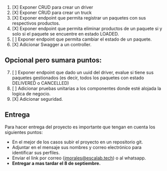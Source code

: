 1. [X] Exponer CRUD para crear un driver
2. [X] Exponer CRUD para crear un truck
3. [X] Exponer endpoint que permita registrar un paquetes con sus respectivos productos.
4. [X] Exponer endpoint que permita eliminar productos de un paquete si y solo si el paquete se encuentre en estado LOADED.
5. [ ] Exponer endpoint que permita cambiar el estado de un paquete.
6. [X] Adicionar Swagger a un controller.

## Opcional pero sumara puntos:

7. [ ] Exponer endpoint que dado un uuid del driver, evalue si tiene sus paquetes gestionados (es decir, todos los paquetes con estado DELIVERED o CANCELLED)
8. [ ] Adicionar pruebas unitarias a los componentes donde esté alojada la logica de negocio.
9. [X] Adicionar seguridad.

## Entrega

Para hacer entrega del proyecto es importante que tengan en cuenta los siguientes puntos:

* En el mejor de los casos subir el proyecto en un repositorio git.
* Adjuntar en el mensaje sus nombres y correo electrónico para identificar sus perfiles.
* Enviar el link por correo (jmorales@escalab.tech) o al whatsapp.
* **Entregar a mas tardar el 8 de septiembre.**

